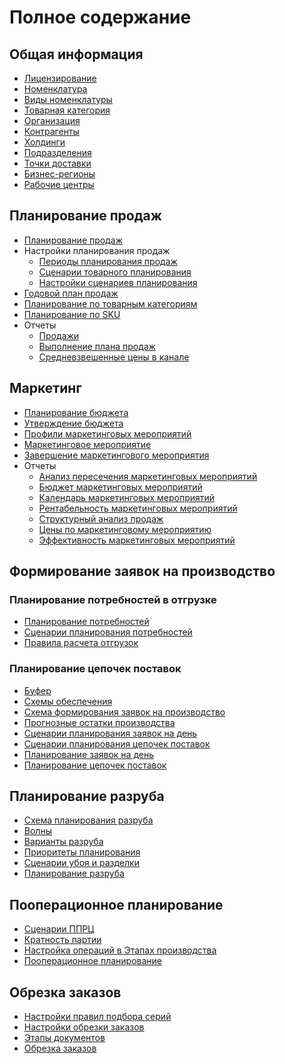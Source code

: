 ﻿# Полное содержание

<h2> Общая информация </h2>

- [Лицензирование](CommonInformation/Licensing.md)
- [Номенклатура](CommonInformation/Nomenclature.md)
- [Виды номенклатуры](CommonInformation/KindOfNomenclature.md)
- [Товарная категория](CommonInformation/РroductCategory.md)
- [Организация](CommonInformation/Organization.md)
- [Контрагенты](CommonInformation/Contractor.md)
- [Холдинги](CommonInformation/Holding.md)
- [Подразделения](CommonInformation/Department.md)
- [Точки доставки](CommonInformation/DeliveryPoint.md)
- [Бизнес-регионы](CommonInformation/BusinessRegion.md)
- [Рабочие центры](CommonInformation/WorkCenter.md)

<h2> Планирование продаж </h2>

- [Планирование продаж](SalesPlanning/SalesPlanning.md)
- Настройки планирования продаж
    - [Периоды планирования продаж](SalesPlanning/SalesPlanningSettings/SalesPlanningPeriods.md)
    - [Сценарии товарного планирования](SalesPlanning/SalesPlanningSettings/CommodityPlanningScenarios.md)
    - [Настройки сценариев планирования](SalesPlanning/SalesPlanningSettings/PlanningScenarioSettings.md)
- [Годовой план продаж](SalesPlanning/AnnualSalesPlan.md)
- [Планирование по товарным категориям](SalesPlanning/PlanningByProductCategories.md)
- [Планирование по SKU](SalesPlanning/PlanningBySKU.md)
- Отчеты
    - [Продажи](SalesPlanning/Reports/Sales.md)
    - [Выполнение плана продаж](SalesPlanning/Reports/ImplementationSalesPlan.md)
    - [Средневзвешенные цены в канале](SalesPlanning/Reports/WeightedAveragePricesInChannel.md)

<h2> Маркетинг </h2>

- [Планирование бюджета](Marketing/BudgetPlanning.md)
- [Утверждение бюджета](Marketing/BudgetApproval.md)
- [Профили маркетинговых мероприятий](Marketing/MarketingEventProfiles.md)
- [Маркетинговое мероприятие](Marketing/MarketingEvent.md)
- [Завершение маркетингового мероприятия](Marketing/CompletionMarketingEvent.md)
- Отчеты
    - [Анализ пересечения маркетинговых мероприятий](Marketing/Reports/AnalysisIntersectionMarketingActivities.md)
    - [Бюджет маркетинговых мероприятий](Marketing/Reports/BudgetMarketingEvents.md)
    - [Календарь маркетинговых мероприятий](Marketing/Reports/StockReport.md)
    - [Рентабельность маркетинговых мероприятий](Marketing/Reports/ProfitabilityMarketingActivities.md)
    - [Структурный анализ продаж](Marketing/Reports/StructuralAnalysisSales.md)
    - [Цены по маркетинговому мероприятию](Marketing/Reports/PricesMarketingEvent.md)
    - [Эффективность маркетинговых мероприятий](Marketing/Reports/EffectivenessMarketingActivities.md)

<h2> Формирование заявок на производство </h2>

<h3> Планирование потребностей в отгрузке </h3>

- [Планирование потребностей](SCP/ShipmentRequirementsPlanning/NeedsPlanning.md)
- [Сценарии планирования потребностей](SCP/ShipmentRequirementsPlanning/NeedsPlanningScenarios.md)
- [Правила расчета отгрузок](SCP/ShipmentRequirementsPlanning/RulesForCalculatingShipments.md)

<h3> Планирование цепочек поставок </h3>

- [Буфер](SCP/SupplyChainPlanning/Buffer.md)
- [Схемы обеспечения](SCP/SupplyChainPlanning/ProvisionScheme.md)
- [Схема формирования заявок на производство](SCP/SupplyChainPlanning/SchemeSCP.md)
- [Прогнозные остатки производства](SCP/SupplyChainPlanning/ProductionResidues.md)
- [Сценарии планирования заявок на день](SCP/SupplyChainPlanning/ScenariosForPlanningRequestsForTheDay.md)
- [Сценарии планирования цепочек поставок](SCP/SupplyChainPlanning/SupplyChainPlanningScenarios.md)
- [Планирование заявок на день](SCP/SupplyChainPlanning/PlanningRequestsForTheDay.md)
- [Планирование цепочек поставок](SCP/SupplyChainPlanning/SupplyChainPlanning.md)

<h2> Планирование разруба </h2>

- [Схема планирования разруба](Cutting/SchemeCutting.md)
- [Волны](Cutting/Waves.md)
- [Варианты разруба](Cutting/CuttingOptions.md)
- [Приоритеты планирования](Cutting/PlanningPriorities.md)
- [Сценарии убоя и разделки](Cutting/SlaughterAndButcheringScenarios.md)
- [Планирование разруба](Cutting/PlanningOfTheCut.md)

<h2> Пооперационное планирование  </h2>

- [Сценарии ППРЦ](OperationalPlanning/ScenarioOperationalPlanning.md)
- [Кратность партии](OperationalPlanning/PartyMultiplicity.md)
- [Настройка операций в Этапах производства](OperationalPlanning/SettingUpOperations.md)
- [Пооперационное планирование](OperationalPlanning/OperationalPlanning.md)

<h2> Обрезка заказов </h2>

- [Настройки правил подбора серий](CuttingOrders/SettingSeriesSelectionRules.md)
- [Настройки обрезки заказов](CuttingOrders/CuttingOrdersSetting.md)
- [Этапы документов](CuttingOrders/StagesOfDocuments.md)
- [Обрезка заказов](CuttingOrders/CuttingOrders.md)
